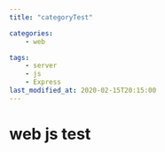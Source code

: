 ```yaml
---
title: "categoryTest"

categories:
    - web

tags:
    - server
    - js
    - Express
last_modified_at: 2020-02-15T20:15:00
---
```

# web js test